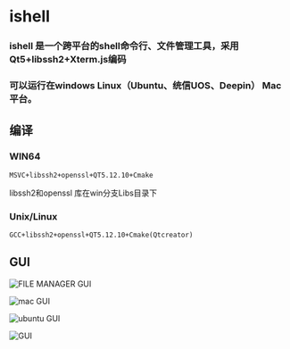# ishell

<h3>ishell 是一个跨平台的shell命令行、文件管理工具，采用Qt5+libssh2+Xterm.js编码</h3>
<h3>可以运行在windows Linux（Ubuntu、统信UOS、Deepin） Mac 平台。</h3>

## 编译

### WIN64

  ```
  MSVC+libssh2+openssl+QT5.12.10+Cmake
  ```
  libssh2和openssl 库在win分支Libs目录下

### Unix/Linux

  ```
  GCC+libssh2+openssl+QT5.12.10+Cmake(Qtcreator)
  ```

## GUI

  ![FILE MANAGER GUI](https://raw.githubusercontent.com/yz-java/ishell/dev/gui-filemanager.png)

  ![mac GUI](https://raw.githubusercontent.com/yz-java/ishell/dev/gui-mac.png)

  ![ubuntu GUI](https://raw.githubusercontent.com/yz-java/ishell/dev/gui-ubuntu.png)

  ![GUI](https://raw.githubusercontent.com/yz-java/ishell/dev/gui.png)
